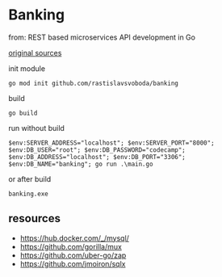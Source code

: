 # Banking

from: REST based microservices API development in Go

[original sources](https://github.com/ashishjuyal/banking)

init module

```
go mod init github.com/rastislavsvoboda/banking
```

build

```
go build
```

run without build

```
$env:SERVER_ADDRESS="localhost"; $env:SERVER_PORT="8000"; $env:DB_USER="root"; $env:DB_PASSWORD="codecamp"; $env:DB_ADDRESS="localhost"; $env:DB_PORT="3306"; $env:DB_NAME="banking"; go run .\main.go
```

or after build

```
banking.exe
```

## resources

- https://hub.docker.com/_/mysql/
- https://github.com/gorilla/mux
- https://github.com/uber-go/zap
- https://github.com/jmoiron/sqlx
